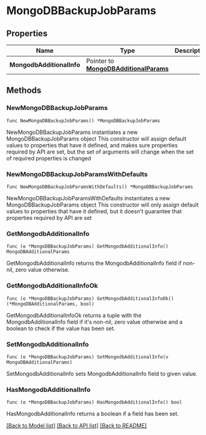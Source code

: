 # MongoDBBackupJobParams

## Properties

Name | Type | Description | Notes
------------ | ------------- | ------------- | -------------
**MongodbAdditionalInfo** | Pointer to [**MongoDBAdditionalParams**](MongoDBAdditionalParams.md) |  | [optional] 

## Methods

### NewMongoDBBackupJobParams

`func NewMongoDBBackupJobParams() *MongoDBBackupJobParams`

NewMongoDBBackupJobParams instantiates a new MongoDBBackupJobParams object
This constructor will assign default values to properties that have it defined,
and makes sure properties required by API are set, but the set of arguments
will change when the set of required properties is changed

### NewMongoDBBackupJobParamsWithDefaults

`func NewMongoDBBackupJobParamsWithDefaults() *MongoDBBackupJobParams`

NewMongoDBBackupJobParamsWithDefaults instantiates a new MongoDBBackupJobParams object
This constructor will only assign default values to properties that have it defined,
but it doesn't guarantee that properties required by API are set

### GetMongodbAdditionalInfo

`func (o *MongoDBBackupJobParams) GetMongodbAdditionalInfo() MongoDBAdditionalParams`

GetMongodbAdditionalInfo returns the MongodbAdditionalInfo field if non-nil, zero value otherwise.

### GetMongodbAdditionalInfoOk

`func (o *MongoDBBackupJobParams) GetMongodbAdditionalInfoOk() (*MongoDBAdditionalParams, bool)`

GetMongodbAdditionalInfoOk returns a tuple with the MongodbAdditionalInfo field if it's non-nil, zero value otherwise
and a boolean to check if the value has been set.

### SetMongodbAdditionalInfo

`func (o *MongoDBBackupJobParams) SetMongodbAdditionalInfo(v MongoDBAdditionalParams)`

SetMongodbAdditionalInfo sets MongodbAdditionalInfo field to given value.

### HasMongodbAdditionalInfo

`func (o *MongoDBBackupJobParams) HasMongodbAdditionalInfo() bool`

HasMongodbAdditionalInfo returns a boolean if a field has been set.


[[Back to Model list]](../README.md#documentation-for-models) [[Back to API list]](../README.md#documentation-for-api-endpoints) [[Back to README]](../README.md)


